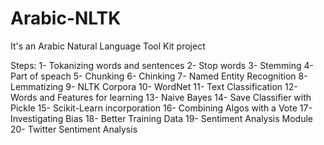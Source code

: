 # Arabic-NLTK
It's an Arabic Natural Language Tool Kit project

Steps:
1- Tokanizing words and sentences
2- Stop words
3- Stemming
4- Part of speach
5- Chunking
6- Chinking
7- Named Entity Recognition
8- Lemmatizing
9- NLTK Corpora
10- WordNet
11- Text Classification
12- Words and Features for learning
13- Naive Bayes
14- Save Classifier with Pickle
15- Scikit-Learn incorporation
16- Combining Algos with a Vote
17- Investigating Bias
18- Better Training Data
19- Sentiment Analysis Module
20- Twitter Sentiment Analysis
